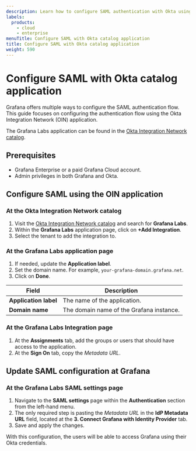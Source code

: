 ```yaml
---
description: Learn how to configure SAML authentication with Okta using the Okta Integration Network (OIN) application.
labels:
  products:
    - cloud
    - enterprise
menuTitle: Configure SAML with Okta catalog application
title: Configure SAML with Okta catalog application
weight: 590
---
```


# Configure SAML with Okta catalog application

Grafana offers multiple ways to configure the SAML authentication flow. This guide focuses on configuring the authentication flow using the Okta Integration Network (OIN) application.

The Grafana Labs application can be found in the <a href="https://www.okta.com/integrations/" target="_blank">Okta Integration Network catalog</a>.

## Prerequisites

- Grafana Enterprise or a paid Grafana Cloud account.
- Admin privileges in both Grafana and Okta.

## Configure SAML using the OIN application

### At the Okta Integration Network catalog

1. Visit the [Okta Integration Network catalog](https://www.okta.com/integrations/) and search for **Grafana Labs**.
1. Within the **Grafana Labs** application page, click on **+Add Integration**.
1. Select the tenant to add the integration to.

### At the Grafana Labs application page

1. If needed, update the **Application label**.
1. Set the domain name. For example, `your-grafana-domain.grafana.net`.
1. Click on **Done**.

| Field                 | Description                              |
| --------------------- | ---------------------------------------- |
| **Application label** | The name of the application.             |
| **Domain name**       | The domain name of the Grafana instance. |

### At the Grafana Labs Integration page

1. At the **Assignments** tab, add the groups or users that should have access to the application.
1. At the **Sign On** tab, copy the _Metadata URL_.

## Update SAML configuration at Grafana

### At the Grafana Labs SAML settings page

1. Navigate to the **SAML settings** page within the **Authentication** section from the left-hand menu.
1. The only required step is pasting the _Metadata URL_ in the **IdP Metadata URL** field, located at the **3. Connect Grafana with Identity Provider** tab.
1. Save and apply the changes.

With this configuration, the users will be able to access Grafana using their Okta credentials.
